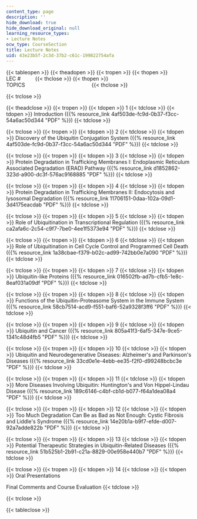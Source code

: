 ```yaml
---
content_type: page
description: ''
hide_download: true
hide_download_original: null
learning_resource_types:
- Lecture Notes
ocw_type: CourseSection
title: Lecture Notes
uid: 43e23b5f-2c3d-37b2-c61c-199822754afa
---
```


{{< tableopen >}}
{{< theadopen >}}
{{< tropen >}}
{{< thopen >}}
LEC #         
{{< thclose >}}
{{< thopen >}}
TOPICS                                             
{{< thclose >}}

{{< trclose >}}

{{< theadclose >}}
{{< tropen >}}
{{< tdopen >}}
1
{{< tdclose >}}
{{< tdopen >}}
Introduction ({{% resource_link 4af503de-fc9d-0b37-f3cc-54a6ac50d344 "PDF" %}})
{{< tdclose >}}

{{< trclose >}}
{{< tropen >}}
{{< tdopen >}}
2
{{< tdclose >}}
{{< tdopen >}}
Discovery of the Ubiquitin Conjugation System ({{% resource_link 4af503de-fc9d-0b37-f3cc-54a6ac50d344 "PDF" %}})
{{< tdclose >}}

{{< trclose >}}
{{< tropen >}}
{{< tdopen >}}
3
{{< tdclose >}}
{{< tdopen >}}
Protein Degradation in Trafficking Membranes I: Endoplasmic Reticulum Associated Degradation (ERAD) Pathway ({{% resource_link d1852862-323d-a900-dc3f-576ac9168885 "PDF" %}})
{{< tdclose >}}

{{< trclose >}}
{{< tropen >}}
{{< tdopen >}}
4
{{< tdclose >}}
{{< tdopen >}}
Protein Degradation in Trafficking Membranes II: Endocytosis and lysosomal Degradation ({{% resource_link 11706151-0daa-102a-09d1-3d4175eacdab "PDF" %}})
{{< tdclose >}}

{{< trclose >}}
{{< tropen >}}
{{< tdopen >}}
5
{{< tdclose >}}
{{< tdopen >}}
Role of Ubiquitination in Transcriptional Regulation ({{% resource_link ca2afa6c-2c54-c9f7-7be0-4ee1f5373e94 "PDF" %}})
{{< tdclose >}}

{{< trclose >}}
{{< tropen >}}
{{< tdopen >}}
6
{{< tdclose >}}
{{< tdopen >}}
Role of Ubiquitination in Cell Cycle Control and Programmed Cell Death ({{% resource_link 1a38cbae-f379-b02c-ad99-742bb0e7a090 "PDF" %}})
{{< tdclose >}}

{{< trclose >}}
{{< tropen >}}
{{< tdopen >}}
7
{{< tdclose >}}
{{< tdopen >}}
Ubiquitin-like Proteins ({{% resource_link 016502fb-ad7b-cfb5-1e8c-8eaf031a09df "PDF" %}})
{{< tdclose >}}

{{< trclose >}}
{{< tropen >}}
{{< tdopen >}}
8
{{< tdclose >}}
{{< tdopen >}}
Functions of the Ubiquitin-Proteasome System in the Immune System ({{% resource_link 58cb7514-acd9-f551-baf6-52a9328f3ff6 "PDF" %}})
{{< tdclose >}}

{{< trclose >}}
{{< tropen >}}
{{< tdopen >}}
9
{{< tdclose >}}
{{< tdopen >}}
Ubiquitin and Cancer ({{% resource_link 805a41f3-6af5-347e-9ce5-1341c48d4fb5 "PDF" %}})
{{< tdclose >}}

{{< trclose >}}
{{< tropen >}}
{{< tdopen >}}
10
{{< tdclose >}}
{{< tdopen >}}
Ubiquitin and Neurodegenerative Diseases: Alzheimer's and Parkinson's Diseases ({{% resource_link 33cd0e1e-4ebb-ee35-f2f0-d99248bcbc3e "PDF" %}})
{{< tdclose >}}

{{< trclose >}}
{{< tropen >}}
{{< tdopen >}}
11
{{< tdclose >}}
{{< tdopen >}}
More Diseases Involving Ubiquitin: Huntington's and Von Hippel-Lindau Disease ({{% resource_link 189c6146-c4bf-cb1d-b077-f64a1dea08a4 "PDF" %}})
{{< tdclose >}}

{{< trclose >}}
{{< tropen >}}
{{< tdopen >}}
12
{{< tdclose >}}
{{< tdopen >}}
Too Much Degradation Can Be as Bad as Not Enough: Cystic Fibrosis and Liddle's Syndrome ({{% resource_link 14e20b1a-b9f7-efde-d007-92a7adde822b "PDF" %}})
{{< tdclose >}}

{{< trclose >}}
{{< tropen >}}
{{< tdopen >}}
13
{{< tdclose >}}
{{< tdopen >}}
Potential Therapeutic Strategies in Ubiquitin-Related Diseases ({{% resource_link 51b525b1-2b91-c21a-8829-00e958e440b7 "PDF" %}})
{{< tdclose >}}

{{< trclose >}}
{{< tropen >}}
{{< tdopen >}}
14
{{< tdclose >}}
{{< tdopen >}}
Oral Presentations  
  
Final Comments and Course Evaluation
{{< tdclose >}}

{{< trclose >}}

{{< tableclose >}}